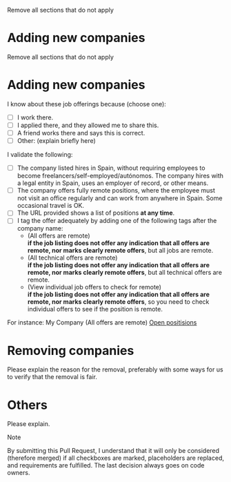 Remove all sections that do not apply

# Adding new companies

Remove all sections that do not apply

# Adding new companies

I know about these job offerings because (choose one):
- [ ] I work there.
- [ ] I applied there, and they allowed me to share this.
- [ ] A friend works there and says this is correct.
- [ ] Other: (explain briefly here)

I validate the following:

- [ ] The company listed hires in Spain, without requiring employees to become freelancers/self-employed/autónomos. The company hires with a legal entity in Spain, uses an employer of record, or other means.
- [ ] The company offers fully remote positions, where the employee must not visit an office regularly and can work from anywhere in Spain. Some occasional travel is OK.
- [ ] The URL provided shows a list of positions **at any time**.
- [ ] I tag the offer adequately by adding one of the following tags after the company name:
  - (All offers are remote)  
     **if the job listing does not offer any indication that all offers are remote, nor marks clearly remote offers**, but all jobs are remote.
  - (All technical offers are remote)  
    **if the job listing does not offer any indication that all offers are remote, nor marks clearly remote offers**, but all technical offers are remote.
  - (View individual job offers to check for remote)  
     **if the job listing does not offer any indication that all offers are remote, nor marks clearly remote offers**, so you need to check individual offers to see if the position is remote.

For instance: My Company (All offers are remote) [Open positisions](#)

# Removing companies

Please explain the reason for the removal, preferably with some ways for us to verify that the removal is fair.

# Others

Please explain.

> [!NOTE]
> By submitting this Pull Request, I understand that it will only be considered (therefore merged) if all checkboxes are marked, placeholders are replaced, and requirements are fulfilled. The last decision always goes on code owners. 
